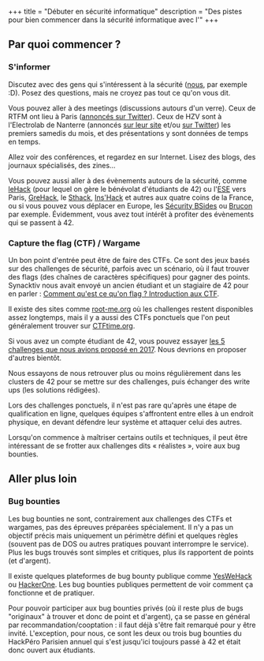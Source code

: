 +++
title = "Débuter en sécurité informatique"
description = "Des pistes pour bien commencer dans la sécurité informatique avec l'"
+++

## Par quoi commencer ?

### S'informer

Discutez avec des gens qui s'intéressent à la sécurité ([nous](./contact/index.md), par exemple :D). Posez des questions, mais ne croyez pas tout ce qu'on vous dit.

Vous pouvez aller à des meetings (discussions autours d'un verre). Ceux de RTFM ont lieu à Paris ([annoncés sur Twitter](https://twitter.com/sigsegv_event)). Ceux de HZV sont à l'Electrolab de Nanterre (annoncés [sur leur site](https://hackerzvoice.net/) et/ou [sur Twitter](https://twitter.com/asso_hzv)) les premiers samedis du mois, et des présentations y sont données de temps en temps.

Allez voir des conférences, et regardez en sur Internet. Lisez des blogs, des journaux spécialisés, des zines…

Vous pouvez aussi aller à des évènements autours de la sécurité, comme [leHack](./activités/le_hack/_index.md) (pour lequel on gère le bénévolat d'étudiants de 42) ou l'[ESE](https://ese.esiea.fr/) vers Paris, [GreHack](https://grehack.fr/), le [Sthack](https://www.sthack.fr/), [Ins'Hack](https://inshack.insecurity-insa.fr/) et autres aux quatre coins de la France, ou si vous pouvez vous déplacer en Europe, les [Sécurity BSides](https://www.securitybsides.com/w/page/12194156/FrontPage#Europe) ou [Brucon](https://www.brucon.org/) par exemple.
Évidemment, vous avez tout intérêt à profiter des évènements qui se passent à 42.

### Capture the flag (CTF) / Wargame

Un bon point d'entrée peut être de faire des CTFs. Ce sont des jeux basés sur des challenges de sécurité, parfois avec un scénario, où il faut trouver des flags (des chaînes de caractères spécifiques) pour gagner des points.
Synacktiv nous avait envoyé un ancien étudiant et un stagiaire de 42 pour en parler : [Comment qu'est ce qu'on flag ? Introduction aux CTF](./activités/conférences/introduction_ctf.md).

Il existe des sites comme [root-me.org](https://www.root-me.org/) où les challenges restent disponibles assez longtemps, mais il y a aussi des CTFs ponctuels que l'on peut généralement trouver sur [CTFtime.org](https://ctftime.org/).

Si vous avez un compte étudiant de 42, vous pouvez essayer [les 5 challenges que nous avions proposé en 2017](https://wargame2017.sansnom.org/).
Nous devrions en proposer d'autres bientôt.

Nous essayons de nous retrouver plus ou moins régulièrement dans les clusters de 42 pour se mettre sur des challenges, puis échanger des write ups (les solutions rédigées).

Lors des challenges ponctuels, il n'est pas rare qu'après une étape de qualification en ligne, quelques équipes s'affrontent entre elles à un endroit physique, en devant défendre leur système et attaquer celui des autres.

Lorsqu'on commence à maîtriser certains outils et techniques, il peut être intéressant de se frotter aux challenges dits « réalistes », voire aux bug bounties.

## Aller plus loin

### Bug bounties

Les bug bounties ne sont, contrairement aux challenges des CTFs et wargames, pas des épreuves préparées spécialement. Il n'y a pas un objectif précis mais uniquement un périmètre défini et quelques règles (souvent pas de DOS ou autres pratiques pouvant interrompre le service). Plus les bugs trouvés sont simples et critiques, plus ils rapportent de points (et d'argent).

Il existe quelques plateformes de bug bounty publique comme [YesWeHack](https://www.yeswehack.com/fr/bug-bounty-hunter.html) ou [HackerOne](https://www.hackerone.com/start-hacking).
Les bug bounties publiques permettent de voir comment ça fonctionne et de pratiquer.

Pour pouvoir participer aux bug bounties privés (où il reste plus de bugs "originaux" à trouver et donc de point et d'argent), ça se passe en général par recommandation/cooptation : il faut déjà s'être fait remarqué pour y être invité. L'exception, pour nous, ce sont les deux ou trois bug bounties du HackPéro Parisien annuel qui s'est jusqu'ici toujours passé à 42 et était donc ouvert aux étudiants.
